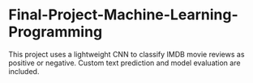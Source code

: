 # Final-Project-Machine-Learning-Programming
This project uses a lightweight CNN to classify IMDB movie reviews as positive or negative. Custom text prediction and model evaluation are included.
